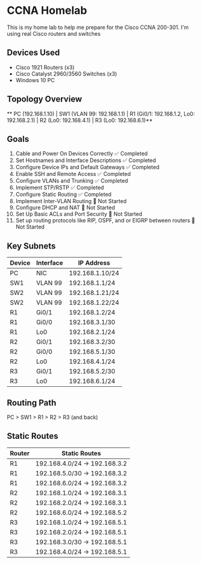 # CCNA Homelab
This is my home lab to help me prepare for the Cisco CCNA 200-301. I'm using real Cisco routers and switches

## Devices Used
- Cisco 1921 Routers (x3)
- Cisco Catalyst 2960/3560 Switches (x3)
- Windows 10 PC

## Topology Overview
** PC (192.168.1.10)
   |
SW1 (VLAN 99: 192.168.1.1)
   |
R1 (Gi0/1: 192.168.1.2, Lo0: 192.168.2.1)
   |
R2 (Lo0: 192.168.4.1)
   |
R3 (Lo0: 192.168.6.1)**

## Goals
1. Cable and Power On Devices Correctly ✅ Completed
2. Set Hostnames and Interface Descriptions ✅ Completed
3. Configure Device IPs and Default Gateways ✅ Completed
4. Enable SSH and Remote Access ✅ Completed
5. Configure VLANs and Trunking ✅ Completed
6. Implement STP/RSTP ✅ Completed
7. Configure Static Routing ✅ Completed
8. Implement Inter-VLAN Routing 🔲 Not Started
9. Configure DHCP and NAT 🔲 Not Started
10. Set Up Basic ACLs and Port Security 🔲 Not Started
11. Set up routing protocols like RIP, OSPF, and or EIGRP between routers 🔲 Not Started

## Key Subnets
| Device | Interface | IP Address      |
|--------|-----------|-----------------|
| PC     | NIC       | 192.168.1.10/24 |
| SW1    | VLAN 99   | 192.168.1.1/24  |
| SW2    | VLAN 99   | 192.168.1.21/24 |
| SW2    | VLAN 99   | 192.168.1.22/24 |
| R1     | Gi0/1     | 192.168.1.2/24  |
| R1     | Gi0/0     | 192.168.3.1/30  |
| R1     | Lo0       | 192.168.2.1/24  |
| R2     | Gi0/1     | 192.168.3.2/30  |
| R2     | Gi0/0     | 192.168.5.1/30  |
| R2     | Lo0       | 192.168.4.1/24  |
| R3     | Gi0/1     | 192.168.5.2/30  |
| R3     | Lo0       | 192.168.6.1/24  |

## Routing Path
PC > SW1 > R1 > R2 > R3 (and back)

## Static Routes	
| Router | Static Routes                |
|--------|------------------------------|
| R1     | 192.168.4.0/24 → 192.168.3.2 |
| R1     | 192.168.5.0/30 → 192.168.3.2 |
| R1     | 192.168.6.0/24 → 192.168.3.2 |
| R2     | 192.168.1.0/24 → 192.168.3.1 |
| R2     | 192.168.2.0/24 → 192.168.3.1 |
| R2     | 192.168.6.0/24 → 192.168.5.2 |
| R3     | 192.168.1.0/24 → 192.168.5.1 |
| R3     | 192.168.2.0/24 → 192.168.5.1 |
| R3     | 192.168.3.0/30 → 192.168.5.1 |
| R3     | 192.168.4.0/24 → 192.168.5.1 |
